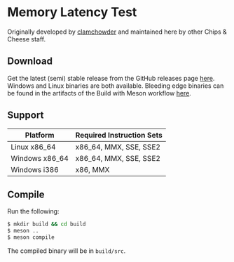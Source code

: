 # Memory Latency Test

Originally developed by [clamchowder](https://github.com/clamchowder/) and maintained here by other Chips & Cheese staff.

## Download

Get the latest (semi) stable release from the GitHub releases page [here](https://github.com/ChipsandCheese/MemoryLatencyTest/releases/). Windows and Linux binaries are both available. Bleeding edge binaries can be found in the artifacts of the Build with Meson workflow [here](https://github.com/ChipsandCheese/MemoryLatencyTest/actions/workflows/build-project.yml).

## Support

| Platform       | Required Instruction Sets |
|----------------|---------------------------|
| Linux x86_64   | x86_64, MMX, SSE, SSE2    |
| Windows x86_64 | x86_64, MMX, SSE, SSE2    |
| Windows i386   | x86, MMX                  |

## Compile

Run the following:

```bash
$ mkdir build && cd build
$ meson ..
$ meson compile
```

The compiled binary will be in `build/src`.
